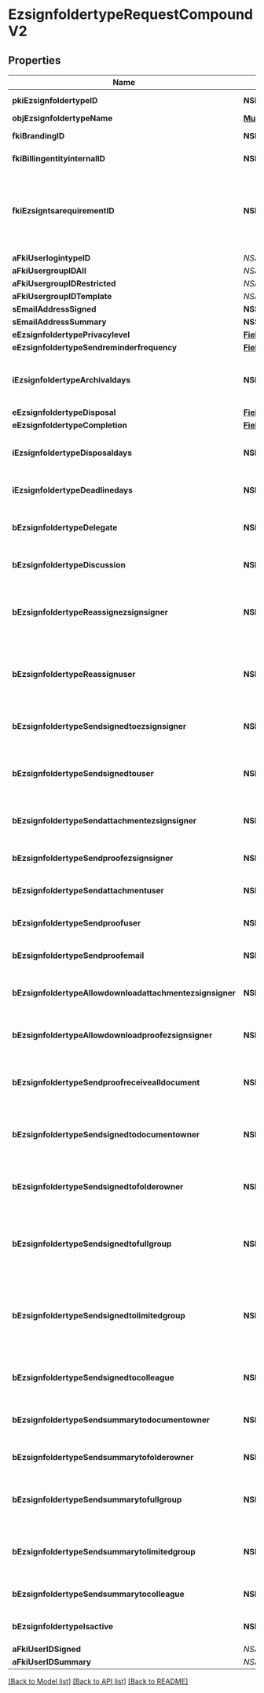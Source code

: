 # EzsignfoldertypeRequestCompoundV2

## Properties
Name | Type | Description | Notes
------------ | ------------- | ------------- | -------------
**pkiEzsignfoldertypeID** | **NSNumber*** | The unique ID of the Ezsignfoldertype. | [optional] 
**objEzsignfoldertypeName** | [**MultilingualEzsignfoldertypeName***](MultilingualEzsignfoldertypeName.md) |  | 
**fkiBrandingID** | **NSNumber*** | The unique ID of the Branding | 
**fkiBillingentityinternalID** | **NSNumber*** | The unique ID of the Billingentityinternal. | [optional] 
**fkiEzsigntsarequirementID** | **NSNumber*** | The unique ID of the Ezsigntsarequirement.  Determine if a Time Stamping Authority should add a timestamp on each of the signature. Valid values:  |Value|Description| |-|-| |1|No. TSA Timestamping will requested. This will make all signatures a lot faster since no round-trip to the TSA server will be required. Timestamping will be made using eZsign server&#39;s time.| |2|Best effort. Timestamping from a Time Stamping Authority will be requested but is not mandatory. In the very improbable case it cannot be completed, the timestamping will be made using eZsign server&#39;s time. **Additional fee applies**| |3|Mandatory. Timestamping from a Time Stamping Authority will be requested and is mandatory. In the very improbable case it cannot be completed, the signature will fail and the user will be asked to retry. **Additional fee applies**| | [optional] 
**aFkiUserlogintypeID** | **NSArray&lt;NSNumber*&gt;*** |  | 
**aFkiUsergroupIDAll** | **NSArray&lt;NSNumber*&gt;*** |  | [optional] 
**aFkiUsergroupIDRestricted** | **NSArray&lt;NSNumber*&gt;*** |  | [optional] 
**aFkiUsergroupIDTemplate** | **NSArray&lt;NSNumber*&gt;*** |  | [optional] 
**sEmailAddressSigned** | **NSString*** | The email address. | [optional] 
**sEmailAddressSummary** | **NSString*** | The email address. | [optional] 
**eEzsignfoldertypePrivacylevel** | [**FieldEEzsignfoldertypePrivacylevel***](FieldEEzsignfoldertypePrivacylevel.md) |  | 
**eEzsignfoldertypeSendreminderfrequency** | [**FieldEEzsignfoldertypeSendreminderfrequency***](FieldEEzsignfoldertypeSendreminderfrequency.md) |  | [optional] 
**iEzsignfoldertypeArchivaldays** | **NSNumber*** | The number of days before the archival of Ezsignfolders created using this Ezsignfoldertype | 
**eEzsignfoldertypeDisposal** | [**FieldEEzsignfoldertypeDisposal***](FieldEEzsignfoldertypeDisposal.md) |  | 
**eEzsignfoldertypeCompletion** | [**FieldEEzsignfoldertypeCompletion***](FieldEEzsignfoldertypeCompletion.md) |  | 
**iEzsignfoldertypeDisposaldays** | **NSNumber*** | The number of days after the archival before the disposal of the Ezsignfolder | [optional] 
**iEzsignfoldertypeDeadlinedays** | **NSNumber*** | The number of days to get all Ezsignsignatures | 
**bEzsignfoldertypeDelegate** | **NSNumber*** | Wheter if delegation of signature is allowed to another user or not | [optional] 
**bEzsignfoldertypeDiscussion** | **NSNumber*** | Wheter if creating a new Discussion is allowed or not | [optional] 
**bEzsignfoldertypeReassignezsignsigner** | **NSNumber*** | Wheter if Reassignment of signature is allowed by a signatory to another signatory or not | [optional] 
**bEzsignfoldertypeReassignuser** | **NSNumber*** | Wheter if Reassignment of signature is allowed by a user to a signatory or another user or not | [optional] 
**bEzsignfoldertypeSendsignedtoezsignsigner** | **NSNumber*** | Whether we send an email to Ezsignsigner  when document is completed | [optional] 
**bEzsignfoldertypeSendsignedtouser** | **NSNumber*** | Whether we send an email to User who signed when document is completed | [optional] 
**bEzsignfoldertypeSendattachmentezsignsigner** | **NSNumber*** | Whether we send the Ezsigndocument in the email to Ezsignsigner | [optional] 
**bEzsignfoldertypeSendproofezsignsigner** | **NSNumber*** | Whether we send the proof in the email to Ezsignsigner | [optional] 
**bEzsignfoldertypeSendattachmentuser** | **NSNumber*** | Whether we send the Ezsigndocument in the email to User | [optional] 
**bEzsignfoldertypeSendproofuser** | **NSNumber*** | Whether we send the proof in the email to User | [optional] 
**bEzsignfoldertypeSendproofemail** | **NSNumber*** | Whether we send the proof in the email to external recipient | [optional] 
**bEzsignfoldertypeAllowdownloadattachmentezsignsigner** | **NSNumber*** | Whether we allow the Ezsigndocument to be downloaded by an Ezsignsigner | [optional] 
**bEzsignfoldertypeAllowdownloadproofezsignsigner** | **NSNumber*** | Whether we allow the proof to be downloaded by an Ezsignsigner | [optional] 
**bEzsignfoldertypeSendproofreceivealldocument** | **NSNumber*** | Whether we send the proof to user and Ezsignsigner who receive all documents. | [optional] 
**bEzsignfoldertypeSendsignedtodocumentowner** | **NSNumber*** | Whether we send the signed Ezsigndocument to the Ezsigndocument&#39;s owner | 
**bEzsignfoldertypeSendsignedtofolderowner** | **NSNumber*** | Whether we send the signed Ezsigndocument to the Ezsignfolder&#39;s owner | 
**bEzsignfoldertypeSendsignedtofullgroup** | **NSNumber*** | Whether we send the signed Ezsigndocument to the Usergroup that has acces to all Ezsignfolders | [optional] 
**bEzsignfoldertypeSendsignedtolimitedgroup** | **NSNumber*** | THIS FIELD WILL BE DELETED. Whether we send the signed Ezsigndocument to the Usergroup that has acces to only their own Ezsignfolders | [optional] 
**bEzsignfoldertypeSendsignedtocolleague** | **NSNumber*** | Whether we send the signed Ezsigndocument to the colleagues | 
**bEzsignfoldertypeSendsummarytodocumentowner** | **NSNumber*** | Whether we send the summary to the Ezsigndocument&#39;s owner | 
**bEzsignfoldertypeSendsummarytofolderowner** | **NSNumber*** | Whether we send the summary to the Ezsignfolder&#39;s owner | 
**bEzsignfoldertypeSendsummarytofullgroup** | **NSNumber*** | Whether we send the summary to the Usergroup that has acces to all Ezsignfolders | [optional] 
**bEzsignfoldertypeSendsummarytolimitedgroup** | **NSNumber*** | Whether we send the summary to the Usergroup that has acces to only their own Ezsignfolders | [optional] 
**bEzsignfoldertypeSendsummarytocolleague** | **NSNumber*** | Whether we send the summary to the colleagues | 
**bEzsignfoldertypeIsactive** | **NSNumber*** | Whether the Ezsignfoldertype is active or not | 
**aFkiUserIDSigned** | **NSArray&lt;NSNumber*&gt;*** |  | [optional] 
**aFkiUserIDSummary** | **NSArray&lt;NSNumber*&gt;*** |  | [optional] 

[[Back to Model list]](../README.md#documentation-for-models) [[Back to API list]](../README.md#documentation-for-api-endpoints) [[Back to README]](../README.md)


